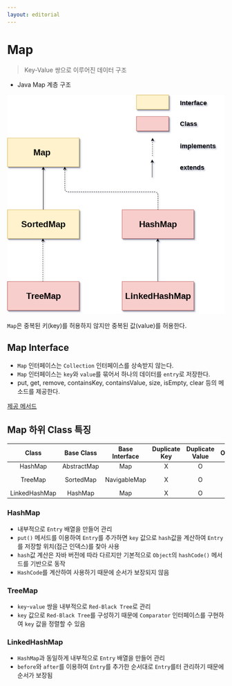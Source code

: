 ```yaml
---
layout: editorial
---
```


# Map

> Key-Value 쌍으로 이루어진 데이터 구조

- Java Map 계층 구조

![Map 인터페이스 다이어그램](image/map-tree.png)

`Map`은 중복된 키(key)를 허용하지 않지만 중복된 값(value)를 허용한다.

## Map Interface

- `Map` 인터페이스는 `Collection` 인터페이스를 상속받지 않는다.
- `Map` 인터페이스는 `key`와 `value`를 묶어서 하나의 데이터를 `entry`로 저장한다.
- put, get, remove, containsKey, containsValue, size, isEmpty, clear 등의 메소드를 제공한다.

[제공 메서드](https://docs.oracle.com/javase/8/docs/api/java/util/Map.html)

## Map 하위 Class 특징

|     Class     | Base Class  | Base Interface | Duplicate Key | Duplicate Value | Order |   Get    |
|:-------------:|:-----------:|:--------------:|:-------------:|:---------------:|:-----:|:--------:|
|    HashMap    | AbstractMap |      Map       |       X       |        O        |   X   |   O(1)   |
|    TreeMap    |  SortedMap  |  NavigableMap  |       X       |        O        |   O   | O(log n) |
| LinkedHashMap |   HashMap   |      Map       |       X       |        O        |   O   |   O(1)   |

### HashMap

- 내부적으로 `Entry` 배열을 만들어 관리
- `put()` 메서드를 이용하여 `Entry`를 추가하면 `key` 값으로 `hash`값을 계산하여 `Entry`를 저장할 위치(접근 인덱스)를 찾아 사용
- `hash`값 계산은 자바 버전에 따라 다르지만 기본적으로 `Object`의 `hashCode()` 메서드를 기반으로 동작
- `HashCode`를 계산하여 사용하기 때문에 순서가 보장되지 않음

### TreeMap

- `key`-`value` 쌍을 내부적으로 `Red-Black Tree`로 관리
- `key` 값으로 `Red-Black Tree`를 구성하기 때문에 `Comparator` 인터페이스를 구현하여 `key` 값을 정렬할 수 있음

### LinkedHashMap

- `HashMap`과 동일하게 내부적으로 `Entry` 배열을 만들어 관리
- `before`와 `after`를 이용하여 `Entry`를 추가한 순서대로 `Entry`를터 관리하기 때문에 순서가 보장됨

